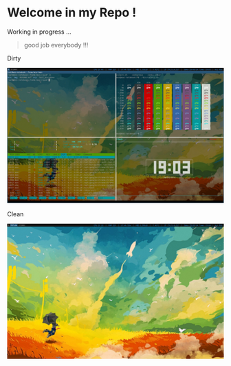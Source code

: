 Welcome in my Repo !
=========
Working in progress ...
>good job everybody !!!

Dirty

![Alt text](/img/2014-05-29-190303_1440x900_scrot.png "My i3wm")

Clean

![Alt text](/img/2014-05-29-190426_1440x900_scrot.png "My i3wm")
